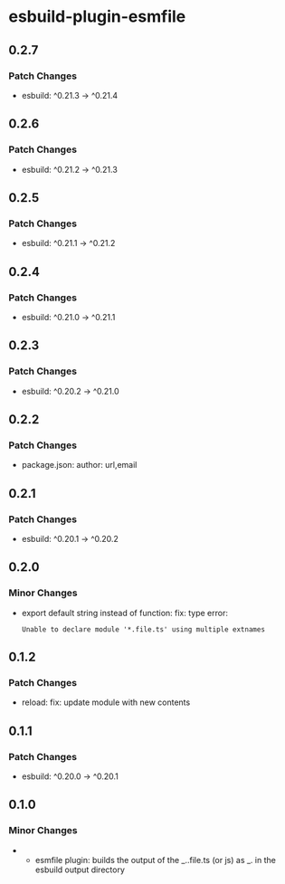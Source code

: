 # esbuild-plugin-esmfile

## 0.2.7

### Patch Changes

- esbuild: ^0.21.3 -> ^0.21.4

## 0.2.6

### Patch Changes

- esbuild: ^0.21.2 -> ^0.21.3

## 0.2.5

### Patch Changes

- esbuild: ^0.21.1 -> ^0.21.2

## 0.2.4

### Patch Changes

- esbuild: ^0.21.0 -> ^0.21.1

## 0.2.3

### Patch Changes

- esbuild: ^0.20.2 -> ^0.21.0

## 0.2.2

### Patch Changes

- package.json: author: url,email

## 0.2.1

### Patch Changes

- esbuild: ^0.20.1 -> ^0.20.2

## 0.2.0

### Minor Changes

- export default string instead of function: fix: type error:

      Unable to declare module '*.file.ts' using multiple extnames

## 0.1.2

### Patch Changes

- reload: fix: update module with new contents

## 0.1.1

### Patch Changes

- esbuild: ^0.20.0 -> ^0.20.1

## 0.1.0

### Minor Changes

- - esmfile plugin: builds the output of the _.<ext>.file.ts (or js) as _.<ext> in the esbuild output directory

